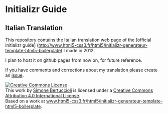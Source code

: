 # Initializr Guide 
## Italian Translation

This repository contains the Italian translation web page of the [official Initializr guide] (http://www.html5-css3.fr/html5/initializr-generateur-template-html5-boilerplate) I made in 2012. 

I plan to host it on github pages from now on, for future reference.

If you have comments and corrections about my translation please create an [issue](../../issues).

<a rel="license" href="http://creativecommons.org/licenses/by/4.0/"><img alt="Creative Commons License" style="border-width:0" src="https://i.creativecommons.org/l/by/4.0/88x31.png" /></a><br /><span xmlns:dct="http://purl.org/dc/terms/" property="dct:title">This work</span> by <a xmlns:cc="http://creativecommons.org/ns#" href="http://simonebertuccioli.it/" property="cc:attributionName" rel="cc:attributionURL">Simone Bertuccioli</a> is licensed under a <a rel="license" href="http://creativecommons.org/licenses/by/4.0/">Creative Commons Attribution 4.0 International License</a>.<br />Based on a work at <a xmlns:dct="http://purl.org/dc/terms/" href="www.html5-css3.fr/html5/initializr-generateur-template-html5-boilerplate" rel="dct:source">www.html5-css3.fr/html5/initializr-generateur-template-html5-boilerplate</a>.